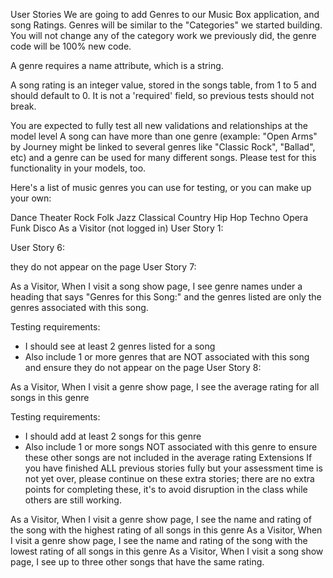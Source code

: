 User Stories
We are going to add Genres to our Music Box application, and song Ratings. Genres will be similar to the "Categories" we started building. You will not change any of the category work we previously did, the genre code will be 100% new code.

A genre requires a name attribute, which is a string.

A song rating is an integer value, stored in the songs table, from 1 to 5 and should default to 0. It is not a 'required' field, so previous tests should not break.

You are expected to fully test all new validations and relationships at the model level
A song can have more than one genre (example: "Open Arms" by Journey might be linked to several genres like "Classic Rock", "Ballad", etc) and a genre can be used for many different songs. Please test for this functionality in your models, too.

Here's a list of music genres you can use for testing, or you can make up your own:

Dance	Theater	Rock
Folk	Jazz	Classical
Country	Hip Hop	Techno
Opera	Funk	Disco
As a Visitor (not logged in)
User Story 1:



<!-- As a Visitor,
  When I visit a song show page,
    I see the numeric rating for this song -->

<!-- Testing requirements:
- rating should be an integer attribute (from 1 to 5)
User Story 2: -->
<!--
As a Visitor,
  When I visit the genre index page,
    I see all genres in the database. -->
<!--
Testing requirements:
- users should see at least 2 genres listed on the page -->
<!-- Admin User Stories
User Story 3:

As an admin user,
  When I visit the same genre index page that visitors see,
  I see the same information visitors see,
    And I also see a form to create a new genre. -->
<!--
Testing requirements:
- users should see at least 2 genres listed on the page
User Story 4:

As an admin user,
  When I visit the genre index page,
    And I fill out the form with a new genre's name and submit that form,
  I return to the genre index page,
    And I see all previous genres and the new genre I have just created. -->
<!--
Testing requirements:
- I should see at least 2 previous genres listed plus the new genre -->
<!-- As a Visitor (not logged in)
User Story 5:

As a Visitor,
  When I visit the genre index page,
    I cannot see the form to create new genres,
      And I do not have access to any routes that could create a genre.
    And each genre's name should be a link to that genre's show page. -->
<!--
Testing requirements:
- I should see at least 2 genres listed
- All users of the web site see the genres' names as links -->
User Story 6:
<!--
As a Visitor,
  When I visit a genre show page,
    I see all songs associated with that genre listed on the page. -->

<!-- Testing requirements:
- I should see at least 2 songs listed for a genre
- Also include 1 or more songs that are NOT associated with this genre and ensure -->
  they do not appear on the page
User Story 7:

As a Visitor,
  When I visit a song show page,
    I see genre names under a heading that says "Genres for this Song:"
      and the genres listed are only the genres associated with this song.

Testing requirements:
- I should see at least 2 genres listed for a song
- Also include 1 or more genres that are NOT associated with this song and ensure
  they do not appear on the page
User Story 8:

As a Visitor,
  When I visit a genre show page,
    I see the average rating for all songs in this genre

Testing requirements:
- I should add at least 2 songs for this genre
- Also include 1 or more songs NOT associated with this genre to ensure these
  other songs are not included in the average rating
Extensions
If you have finished ALL previous stories fully but your assessment time is not yet over, please continue on these extra stories; there are no extra points for completing these, it's to avoid disruption in the class while others are still working.

As a Visitor,
  When I visit a genre show page,
    I see the name and rating of the song with the highest rating of all songs
    in this genre
As a Visitor,
  When I visit a genre show page,
    I see the name and rating of the song with the lowest rating of all songs
    in this genre
As a Visitor,
  When I visit a song show page,
    I see up to three other songs that have the same rating.

